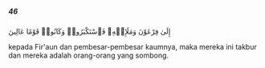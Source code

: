 ##### 46

<span class="ayah">إِلَىٰ فِرْعَوْنَ وَمَلَإِي۟هِۦ فَٱسْتَكْبَرُوا۟ وَكَانُوا۟ قَوْمًا عَالِينَ</span>

<span class="ayah_translation">kepada Fir'aun dan pembesar-pembesar kaumnya, maka mereka ini takbur dan mereka adalah orang-orang yang sombong.</span>
